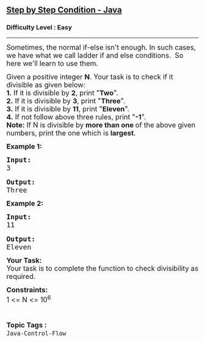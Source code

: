 <h2><a href="https://practice.geeksforgeeks.org/problems/step-by-step-condition-java/0">Step by Step Condition - Java</a></h2><h3>Difficulty Level : Easy</h3><hr><div class="problems_problem_content__Xm_eO"><p><span style="font-size:18px">Sometimes, the normal if-else isn't enough. In such cases, we have what we call ladder if and else conditions.&nbsp; So here we'll learn to use them.</span></p>

<p><span style="font-size:18px">Given a positive integer <strong>N</strong>. Your task is to check if it divisible as given below:<br>
<strong>1.</strong> If it is divisible by <strong>2</strong>, print "<strong>Two</strong>".<br>
<strong>2.</strong> If it is divisible by <strong>3</strong>, print "<strong>Three</strong>".<br>
<strong>3.</strong> If it is divisible by <strong>11</strong>, print "<strong>Eleven</strong>".<br>
<strong>4.</strong> If not follow above three rules, print "<strong>-1</strong>".<br>
<strong>Note:</strong> If N is divisible by <strong>more than one </strong>of the above given numbers, print the one which is <strong>largest</strong>.</span></p>

<p><strong><span style="font-size:18px">Example 1:</span></strong></p>

<pre><span style="font-size:18px"><strong>Input:</strong>
3</span>

<span style="font-size:18px"><strong>Output:</strong>
Three
</span></pre>

<p><strong><span style="font-size:18px">Example 2:</span></strong></p>

<pre><span style="font-size:18px"><strong>Input:</strong>
11</span>

<span style="font-size:18px"><strong>Output:</strong>
Eleven</span></pre>

<p><span style="font-size:18px"><strong>Your Task:</strong><br>
Your task is to complete the function to check divisibility as required.</span></p>

<p><span style="font-size:18px"><strong>Constraints:</strong><br>
1 &lt;= N &lt;= 10<sup>6</sup></span></p>
</div><br><p><span style=font-size:18px><strong>Topic Tags : </strong><br><code>Java-Control-Flow</code>&nbsp;